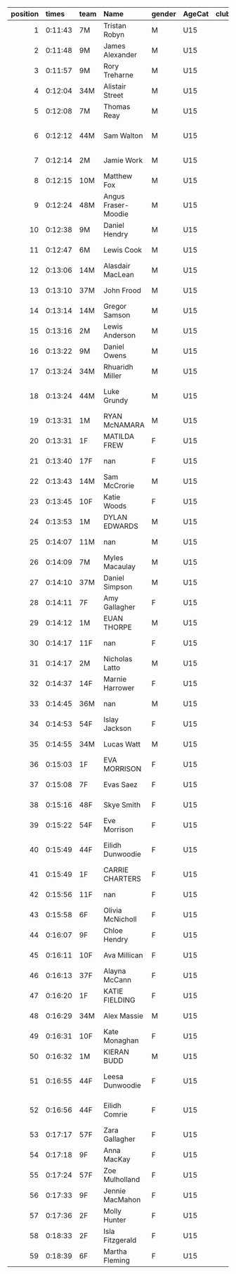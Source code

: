 |   position | times   | team   | Name                | gender   | AgeCat   |   clubnumber | Club name            | Website                                    |
|-----------:|:--------|:-------|:--------------------|:---------|:---------|-------------:|:---------------------|:-------------------------------------------|
|          1 | 0:11:43 | 7M     | Tristan Robyn       | M        | U15      |            7 | Giffnock North AC    | https://www.giffnocknorth.co.uk/           |
|          2 | 0:11:48 | 9M     | James Alexander     | M        | U15      |            9 | Garscube Harriers    | https://www.garscubeharriers.org.uk/       |
|          3 | 0:11:57 | 9M     | Rory Treharne       | M        | U15      |            9 | Garscube Harriers    | https://www.garscubeharriers.org.uk/       |
|          4 | 0:12:04 | 34M    | Alistair Street     | M        | U15      |           34 | Kilbarchan AAC       | https://kilbarchanaac.org.uk/              |
|          5 | 0:12:08 | 7M     | Thomas Reay         | M        | U15      |            7 | Giffnock North AC    | https://www.giffnocknorth.co.uk/           |
|          6 | 0:12:12 | 44M    | Sam Walton          | M        | U15      |           44 | North Ayrshire AAC   | https://naathletics.co.uk/                 |
|          7 | 0:12:14 | 2M     | Jamie Work          | M        | U15      |            2 | Kilmarnock H&AC      | http://www.kilmarnockharriers.com/         |
|          8 | 0:12:15 | 10M    | Matthew Fox         | M        | U15      |           10 | Shettleston Harriers | http://shettlestonharriers.org.uk/         |
|          9 | 0:12:24 | 48M    | Angus Fraser-Moodie | M        | U15      |           48 | Springburn Harriers  | https://www.springburnharriers.co.uk/      |
|         10 | 0:12:38 | 9M     | Daniel Hendry       | M        | U15      |            9 | Garscube Harriers    | https://www.garscubeharriers.org.uk/       |
|         11 | 0:12:47 | 6M     | Lewis Cook          | M        | U15      |            6 | Cambuslang Harriers  | https://cambuslangharriers.org/            |
|         12 | 0:13:06 | 14M    | Alasdair MacLean    | M        | U15      |           14 | Ayr Seaforth AC      | https://www.ayrseaforth.co.uk/             |
|         13 | 0:13:10 | 37M    | John Frood          | M        | U15      |           37 | Law & District AAC   | http://www.lawaac.co.uk/                   |
|         14 | 0:13:14 | 14M    | Gregor Samson       | M        | U15      |           14 | Ayr Seaforth AC      | https://www.ayrseaforth.co.uk/             |
|         15 | 0:13:16 | 2M     | Lewis Anderson      | M        | U15      |            2 | Kilmarnock H&AC      | http://www.kilmarnockharriers.com/         |
|         16 | 0:13:22 | 9M     | Daniel Owens        | M        | U15      |            9 | Garscube Harriers    | https://www.garscubeharriers.org.uk/       |
|         17 | 0:13:24 | 34M    | Rhuaridh Miller     | M        | U15      |           34 | Kilbarchan AAC       | https://kilbarchanaac.org.uk/              |
|         18 | 0:13:24 | 44M    | Luke Grundy         | M        | U15      |           44 | North Ayrshire AAC   | https://naathletics.co.uk/                 |
|         19 | 0:13:31 | 1M     | RYAN McNAMARA       | M        | U15      |            1 | East Kilbride AC     | http://www.ekac.org.uk/                    |
|         20 | 0:13:31 | 1F     | MATILDA FREW        | F        | U15      |            1 | East Kilbride AC     | http://www.ekac.org.uk/                    |
|         21 | 0:13:40 | 17F    | nan                 | F        | U15      |           17 | Calderglen Harriers  | http://www.calderglenharriers.org.uk/      |
|         22 | 0:13:43 | 14M    | Sam McCrorie        | M        | U15      |           14 | Ayr Seaforth AC      | https://www.ayrseaforth.co.uk/             |
|         23 | 0:13:45 | 10F    | Katie Woods         | F        | U15      |           10 | Shettleston Harriers | http://shettlestonharriers.org.uk/         |
|         24 | 0:13:53 | 1M     | DYLAN EDWARDS       | M        | U15      |            1 | East Kilbride AC     | http://www.ekac.org.uk/                    |
|         25 | 0:14:07 | 11M    | nan                 | M        | U15      |           11 | Airdrie Harriers     | http://airdrieharriers.org/                |
|         26 | 0:14:09 | 7M     | Myles Macaulay      | M        | U15      |            7 | Giffnock North AC    | https://www.giffnocknorth.co.uk/           |
|         27 | 0:14:10 | 37M    | Daniel Simpson      | M        | U15      |           37 | Law & District AAC   | http://www.lawaac.co.uk/                   |
|         28 | 0:14:11 | 7F     | Amy Gallagher       | F        | U15      |            7 | Giffnock North AC    | https://www.giffnocknorth.co.uk/           |
|         29 | 0:14:12 | 1M     | EUAN THORPE         | M        | U15      |            1 | East Kilbride AC     | http://www.ekac.org.uk/                    |
|         30 | 0:14:17 | 11F    | nan                 | F        | U15      |           11 | Airdrie Harriers     | http://airdrieharriers.org/                |
|         31 | 0:14:17 | 2M     | Nicholas Latto      | M        | U15      |            2 | Kilmarnock H&AC      | http://www.kilmarnockharriers.com/         |
|         32 | 0:14:37 | 14F    | Marnie Harrower     | F        | U15      |           14 | Ayr Seaforth AC      | https://www.ayrseaforth.co.uk/             |
|         33 | 0:14:45 | 36M    | nan                 | M        | U15      |           36 | Larkhall YMCA        | https://www.facebook.com/larkhallharriers/ |
|         34 | 0:14:53 | 54F    | Islay Jackson       | F        | U15      |           54 | VP-Glasgow           | https://www.vp-glasgow.com                 |
|         35 | 0:14:55 | 34M    | Lucas Watt          | M        | U15      |           34 | Kilbarchan AAC       | https://kilbarchanaac.org.uk/              |
|         36 | 0:15:03 | 1F     | EVA MORRISON        | F        | U15      |            1 | East Kilbride AC     | http://www.ekac.org.uk/                    |
|         37 | 0:15:08 | 7F     | Evas Saez           | F        | U15      |            7 | Giffnock North AC    | https://www.giffnocknorth.co.uk/           |
|         38 | 0:15:16 | 48F    | Skye Smith          | F        | U15      |           48 | Springburn Harriers  | https://www.springburnharriers.co.uk/      |
|         39 | 0:15:22 | 54F    | Eve Morrison        | F        | U15      |           54 | VP-Glasgow           | https://www.vp-glasgow.com                 |
|         40 | 0:15:49 | 44F    | Eilidh Dunwoodie    | F        | U15      |           44 | North Ayrshire AAC   | https://naathletics.co.uk/                 |
|         41 | 0:15:49 | 1F     | CARRIE CHARTERS     | F        | U15      |            1 | East Kilbride AC     | http://www.ekac.org.uk/                    |
|         42 | 0:15:56 | 11F    | nan                 | F        | U15      |           11 | Airdrie Harriers     | http://airdrieharriers.org/                |
|         43 | 0:15:58 | 6F     | Olivia McNicholl    | F        | U15      |            6 | Cambuslang Harriers  | https://cambuslangharriers.org/            |
|         44 | 0:16:07 | 9F     | Chloe Hendry        | F        | U15      |            9 | Garscube Harriers    | https://www.garscubeharriers.org.uk/       |
|         45 | 0:16:11 | 10F    | Ava Millican        | F        | U15      |           10 | Shettleston Harriers | http://shettlestonharriers.org.uk/         |
|         46 | 0:16:13 | 37F    | Alayna McCann       | F        | U15      |           37 | Law & District AAC   | http://www.lawaac.co.uk/                   |
|         47 | 0:16:20 | 1F     | KATIE FIELDING      | F        | U15      |            1 | East Kilbride AC     | http://www.ekac.org.uk/                    |
|         48 | 0:16:29 | 34M    | Alex Massie         | M        | U15      |           34 | Kilbarchan AAC       | https://kilbarchanaac.org.uk/              |
|         49 | 0:16:31 | 10F    | Kate Monaghan       | F        | U15      |           10 | Shettleston Harriers | http://shettlestonharriers.org.uk/         |
|         50 | 0:16:32 | 1M     | KIERAN BUDD         | M        | U15      |            1 | East Kilbride AC     | http://www.ekac.org.uk/                    |
|         51 | 0:16:55 | 44F    | Leesa Dunwoodie     | F        | U15      |           44 | North Ayrshire AAC   | https://naathletics.co.uk/                 |
|         52 | 0:16:56 | 44F    | Eilidh Comrie       | F        | U15      |           44 | North Ayrshire AAC   | https://naathletics.co.uk/                 |
|         53 | 0:17:17 | 57F    | Zara Gallagher      | F        | U15      |           57 | Whitemoss AAC        | https://whitemossaac.co.uk/                |
|         54 | 0:17:18 | 9F     | Anna MacKay         | F        | U15      |            9 | Garscube Harriers    | https://www.garscubeharriers.org.uk/       |
|         55 | 0:17:24 | 57F    | Zoe Mulholland      | F        | U15      |           57 | Whitemoss AAC        | https://whitemossaac.co.uk/                |
|         56 | 0:17:33 | 9F     | Jennie MacMahon     | F        | U15      |            9 | Garscube Harriers    | https://www.garscubeharriers.org.uk/       |
|         57 | 0:17:36 | 2F     | Molly Hunter        | F        | U15      |            2 | Kilmarnock H&AC      | http://www.kilmarnockharriers.com/         |
|         58 | 0:18:33 | 2F     | Isla Fitzgerald     | F        | U15      |            2 | Kilmarnock H&AC      | http://www.kilmarnockharriers.com/         |
|         59 | 0:18:39 | 6F     | Martha Fleming      | F        | U15      |            6 | Cambuslang Harriers  | https://cambuslangharriers.org/            |